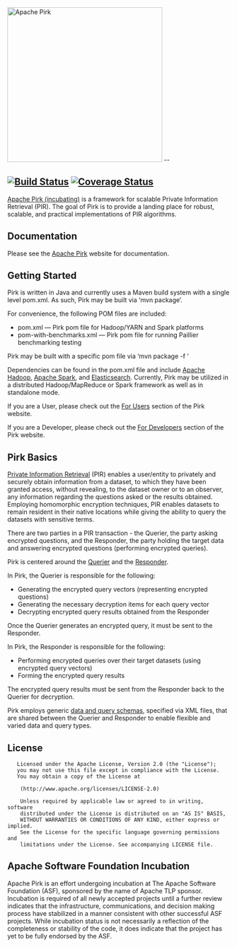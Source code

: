 <!--
Licensed to the Apache Software Foundation (ASF) under one or more
contributor license agreements.  See the NOTICE file distributed with
this work for additional information regarding copyright ownership.
The ASF licenses this file to You under the Apache License, Version 2.0
(the "License"); you may not use this file except in compliance with
the License.  You may obtain a copy of the License at

    http://www.apache.org/licenses/LICENSE-2.0

Unless required by applicable law or agreed to in writing, software
distributed under the License is distributed on an "AS IS" BASIS,
WITHOUT WARRANTIES OR CONDITIONS OF ANY KIND, either express or implied.
See the License for the specific language governing permissions and
limitations under the License.
-->

<img alt="Apache Pirk" class="img-responsive" src="contrib/pirkImage.png" width="350"/>
--

[![Build Status](https://api.travis-ci.org/apache/incubator-pirk.svg?branch=master)](https://travis-ci.org/apache/incubator-pirk?branch=master)
[![Coverage Status](https://coveralls.io/repos/github/apache/incubator-pirk/badge.svg?branch=master)](https://coveralls.io/github/apache/incubator-pirk?branch=master)
--

[Apache Pirk (incubating)](http://pirk.incubator.apache.org/) is a framework for scalable Private Information Retrieval (PIR). The goal of Pirk is to provide a landing place for robust, scalable, and practical implementations of PIR algorithms.

## Documentation

Please see the [Apache Pirk](http://pirk.incubator.apache.org/) website for documentation.    

## Getting Started

Pirk is written in Java and currently uses a Maven build system with a single level pom.xml. As such, Pirk may be built via ‘mvn package’.

For convenience, the following POM files are included:

* pom.xml — Pirk pom file for Hadoop/YARN and Spark platforms
* pom-with-benchmarks.xml — Pirk pom file for running Paillier benchmarking testing

Pirk may be built with a specific pom file via ‘mvn package -f ’

Dependencies can be found in the pom.xml file and include [Apache Hadoop](http://hadoop.apache.org/), [Apache Spark](http://spark.apache.org/),  and [Elasticsearch](https://github.com/elastic/elasticsearch). Currently, Pirk may be utilized in a distributed Hadoop/MapReduce or Spark framework as well as in standalone mode.

If you are a User, please check out the [For Users](http://pirk.incubator.apache.org/for_users) section of the Pirk website.

If you are a Developer, please check out the [For Developers](http://pirk.incubator.apache.org/for_developers) section of the Pirk website.

## Pirk Basics 

[Private Information Retrieval](https://en.wikipedia.org/wiki/Private_information_retrieval) (PIR) enables a user/entity to privately and securely obtain information from a dataset, to which they have been granted access, without revealing, to the dataset owner or to an observer, any information regarding the questions asked or the results obtained. Employing homomorphic encryption techniques, PIR enables datasets to remain resident in their native locations while giving the ability to query the datasets with sensitive terms.

There are two parties in a PIR transaction - the Querier, the party asking encrypted questions, and the Responder, the party holding the target data and answering encrypted questions (performing encrypted queries).  

Pirk is centered around the [Querier](http://pirk.incubator.apache.org/for_users#querier) and the [Responder](http://pirk.incubator.apache.org/for_users#responder).

In Pirk, the Querier is responsible for the following:

* Generating the encrypted query vectors (representing encrypted questions)
* Generating the necessary decryption items for each query vector
* Decrypting encrypted query results obtained from the Responder

Once the Querier generates an encrypted query, it must be sent to the Responder. 

In Pirk, the Responder is responsible for the following:

* Performing encrypted queries over their target datasets (using encrypted query vectors)
* Forming the encrypted query results 

The encrypted query results must be sent from the Responder back to the Querier for decryption.

Pirk employs generic [data and query schemas](http://pirk.incubator.apache.org/for_users#data-and-query-schemas), specified via XML files, that are shared between the Querier and Responder to enable flexible and varied data and query types.

## License 

	   Licensed under the Apache License, Version 2.0 (the "License");
	   you may not use this file except in compliance with the License.
	   You may obtain a copy of the License at
   
	    (http://www.apache.org/licenses/LICENSE-2.0)
	    
	    Unless required by applicable law or agreed to in writing, software
	    distributed under the License is distributed on an "AS IS" BASIS,
	    WITHOUT WARRANTIES OR CONDITIONS OF ANY KIND, either express or implied.
	    See the License for the specific language governing permissions and
	    limitations under the License. See accompanying LICENSE file.


## Apache Software Foundation Incubation

Apache Pirk is an effort undergoing incubation at The Apache Software Foundation (ASF), sponsored by the name of Apache TLP sponsor. Incubation is required of all newly accepted projects until a further review indicates that the infrastructure, communications, and decision making process have stabilized in a manner consistent with other successful ASF projects. While incubation status is not necessarily a reflection of the completeness or stability of the code, it does indicate that the project has yet to be fully endorsed by the ASF.


